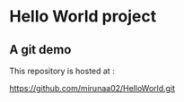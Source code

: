 
# Hello World project
## A git demo

This repository is hosted at :

https://github.com/mirunaa02/HelloWorld.git